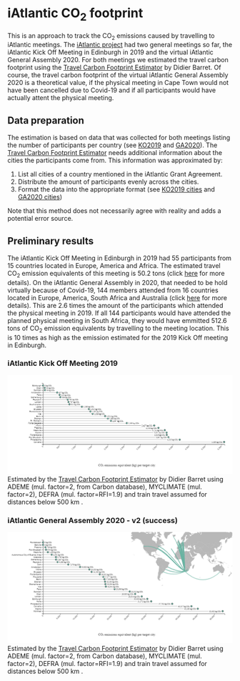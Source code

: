 # iAtlantic CO<sub>2</sub> footprint

This is an approach to track the CO<sub>2</sub> emissions caused by travelling to iAtlantic meetings. 
The [iAtlantic project](https://www.iatlantic.eu/) had two general meetings so far, the iAtlantic Kick Off Meeting in Edinburgh in 2019 and the virtual iAtlantic General Assembly 2020.
For both meetings we estimated the travel carbon footprint using the [Travel Carbon Footprint Estimator](https://travel-footprint-calculator.irap.omp.eu/home.html) by Didier Barret.
Of course, the travel carbon footprint of the virtual iAtlantic General Assembly 2020 is a theoretical value, if the physical meeting in Cape Town would not have been cancelled
due to Covid-19 and if all participants would have actually attent the physical meeting.

## Data preparation
The estimation is based on data that was collected for both meetings listing the number of participants per country (see [KO2019](data/iAtlantic_KickOff2019_particitpants_orig.csv) and [GA2020](data/iAtlantic_GA2020_particitpants_orig.csv)). 
The [Travel Carbon Footprint Estimator](https://travel-footprint-calculator.irap.omp.eu/home.html) needs additional information about the cities the participants come from.
This information was approximated by:
1. List all cities of a country mentioned in the iAtlantic Grant Agreement.
2. Distribute the amount of participants evenly across the cities.
3. Format the data into the appropriate format (see [KO2019 cities](iAtlantic_KickOff2019_particitpants_cities_added.csv) and [GA2020 cities](data/iAtlantic_GA2020_particitpants_cities_added.csv))

Note that this method does not necessarily agree with reality and adds a potential error source.

## Preliminary results
The iAtlantic Kick Off Meeting in Edinburgh in 2019 had 55 participants from 15 countries located in Europe, America and Africa. 
The estimated travel CO<sub>2</sub> emission equivalents of this meeting is 50.2 tons (click [here](https://travel-footprint-calculator.irap.omp.eu/estimation/2020-07-30_14:37:52_d3c6.html) for more details).
On the iAtlantic General Assembly in 2020, that needed to be hold virtually because of Covid-19, 144 members attended from 16 countries located in Europe, America, South Africa and Australia (click [here](https://travel-footprint-calculator.irap.omp.eu/estimation/2020-07-30_14:35:13_d0fb.html) for more details).
This are 2.6 times the amount of the participants which attended the physical meeting in 2019. 
If all 144 participants would have attended the planned physical meeting in South Africa, they would have emmitted 512.6 tons of CO<sub>2</sub> emission equivalents by travelling to the meeting location.
This is 10 times as high as the emission estimated for the 2019 Kick Off meeting in Edinburgh.

### iAtlantic Kick Off Meeting 2019
![Carbon emission Kick Off meeting 2019](./figures/iAtlantic_KickOff2019_CO2_emission.png)
Estimated by the [Travel Carbon Footprint Estimator](https://travel-footprint-calculator.irap.omp.eu/home.html) by Didier Barret using ADEME (mul. factor=2, from Carbon database), MYCLIMATE (mul. factor=2), DEFRA (mul. factor=RFI=1.9) and train travel assumed for distances below 500 km .

### iAtlantic General Assembly 2020 - v2 (success)
![Carbon emission General Assembly 2020](./figures/iAtlantic_GA2020_CO2_emission.png)
Estimated by the [Travel Carbon Footprint Estimator](https://travel-footprint-calculator.irap.omp.eu/home.html) by Didier Barret using ADEME (mul. factor=2, from Carbon database), MYCLIMATE (mul. factor=2), DEFRA (mul. factor=RFI=1.9) and train travel assumed for distances below 500 km .
